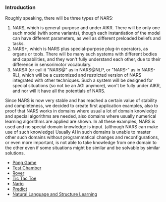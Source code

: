 ### Introduction

Roughly speaking, there will be three types of NARS:

1. NARS, which is general-purpose and under AIKR. There will be only one such model (with some variants), though each instantiation of the model can have different parameters, as well as different preloaded beliefs and tasks.
1. NARS+, which is NARS plus special-purpose plug-in operators, as organs or tools. There will be many such systems with different bodies and capabilities, and they won't fully understand each other, due to their difference in sensorimotor vocabulary.
1. NARS# (or call it "NARS@" as in NARS@NLP, or "NARS-" as in NARS-RL), which will be a customized and restricted version of NARS integrated with other techniques. Such a system will be designed for special situations (so not be an AGI anymore), won't be fully under AIKR, and nor will it have all the potentials of NARS.

Since NARS is now very stable and has reached a certain value of stability and completeness, we decided to create first application examples, also to proof that NARS works in domains where usual a lot of domain knowledge and special algorithms are needed, also domains where usually numerical learning algorithms are applied are shown. In all these examples, NARS is used and no special domain knowledge is input. (although NARS can make use of such knowledge) Usually AI in such domains is unable to master other such domains without programmatical changes and reconfigurations, or even more important, is not able to take knowledge from one domain to the other even if some situations might be similar and be solvable by similar solutions.

* [Pong Game](https://github.com/opennars/opennars/wiki/Pong-Game)
* [Test Chamber](https://github.com/opennars/opennars/wiki/Test-Chamber)
* [Rover](https://github.com/opennars/opennars/wiki/Rover)
* [Tic Tac Toe](https://github.com/opennars/opennars/wiki/Tic-Tac-Toe)
* [Nario](https://github.com/opennars/opennars/wiki/Nario)
* [Predict](https://github.com/opennars/opennars/wiki/Predict)
* [Natural Language and Structure Learning](https://github.com/opennars/opennars/wiki/Natural-Language-and-Structure-Learning)
